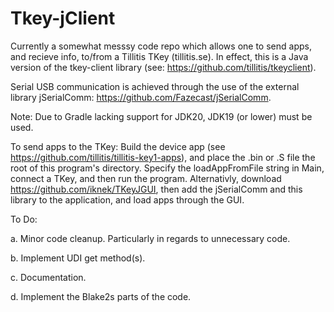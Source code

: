 # Tkey-jClient
Currently a somewhat messsy code repo which allows one to send apps, and recieve info, to/from a Tillitis TKey (tillitis.se). In effect, this is a Java version of the tkey-client library (see: https://github.com/tillitis/tkeyclient). 

Serial USB communication is achieved through the use of the external library jSerialComm: https://github.com/Fazecast/jSerialComm.

Note: Due to Gradle lacking support for JDK20, JDK19 (or lower) must be used. 

To send apps to the TKey: Build the device app (see https://github.com/tillitis/tillitis-key1-apps), and place the .bin or .S file the root of this program's directory. Specify the loadAppFromFile string in Main, connect a TKey, and then run the program.
Alternativly, download https://github.com/iknek/TKeyJGUI, then add the jSerialComm and this library to the application, and load apps through the GUI.

To Do: 

a. Minor code cleanup. Particularly in regards to unnecessary code. 

b. Implement UDI get method(s).

c. Documentation.

d. Implement the Blake2s parts of the code.
